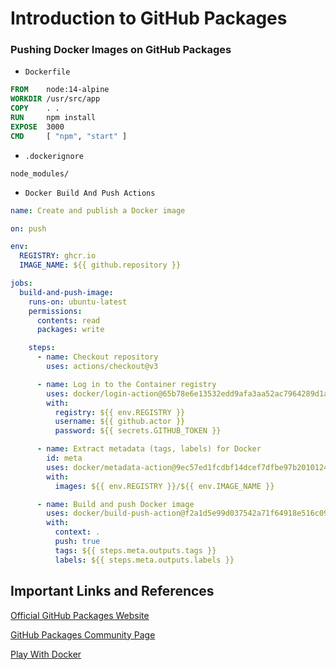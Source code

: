 # Introduction to GitHub Packages

### Pushing Docker Images on GitHub Packages

* `Dockerfile`

```dockerfile
FROM    node:14-alpine 
WORKDIR /usr/src/app
COPY    . .
RUN     npm install
EXPOSE  3000
CMD     [ "npm", "start" ]
```

- `.dockerignore`

```
node_modules/
```

- `Docker Build And Push Actions`

```yaml
name: Create and publish a Docker image

on: push

env:
  REGISTRY: ghcr.io
  IMAGE_NAME: ${{ github.repository }}

jobs:
  build-and-push-image:
    runs-on: ubuntu-latest
    permissions:
      contents: read
      packages: write

    steps:
      - name: Checkout repository
        uses: actions/checkout@v3

      - name: Log in to the Container registry
        uses: docker/login-action@65b78e6e13532edd9afa3aa52ac7964289d1a9c1
        with:
          registry: ${{ env.REGISTRY }}
          username: ${{ github.actor }}
          password: ${{ secrets.GITHUB_TOKEN }}

      - name: Extract metadata (tags, labels) for Docker
        id: meta
        uses: docker/metadata-action@9ec57ed1fcdbf14dcef7dfbe97b2010124a938b7
        with:
          images: ${{ env.REGISTRY }}/${{ env.IMAGE_NAME }}

      - name: Build and push Docker image
        uses: docker/build-push-action@f2a1d5e99d037542a71f64918e516c093c6f3fc4
        with:
          context: .
          push: true
          tags: ${{ steps.meta.outputs.tags }}
          labels: ${{ steps.meta.outputs.labels }}
```

## Important Links and References

[Official GitHub Packages Website](https://github.com/features/packages)

[GitHub Packages Community Page](https://help.github.com/en/packages/publishing-and-managing-packages/about-github-packages)

[Play With Docker](https://labs.play-with-docker.com/)
